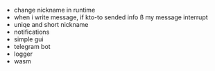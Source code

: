 - change nickname in runtime
- when i write message, if kto-to sended info ß my message interrupt
- uniqe and short nickname
- notifications
- simple gui
- telegram bot
- logger
- wasm